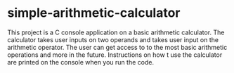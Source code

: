 # simple-arithmetic-calculator
This project is a C console application on a basic arithmetic calculator. 
The calculator takes user inputs on two operands and takes user input on the arithmetic operator. 
The user can get access to to the most basic arithmetic operations and more in the future.
Instructions on how t use the calculator are printed on the console when you run the code.
